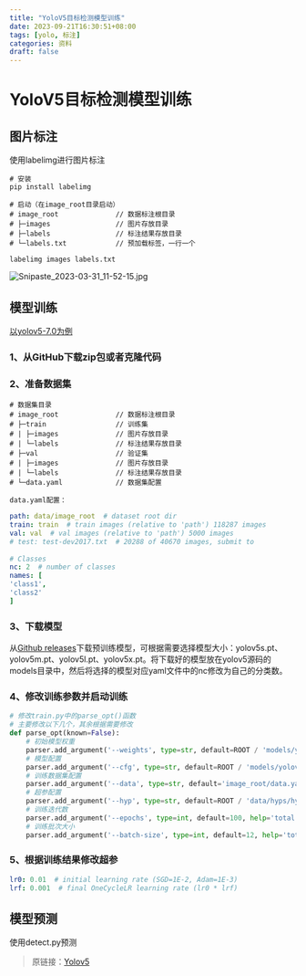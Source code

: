 ```yaml
---
title: "YoloV5目标检测模型训练"
date: 2023-09-21T16:30:51+08:00
tags: [yolo, 标注]
categories: 资料
draft: false
---
```


# YoloV5目标检测模型训练

## 图片标注

使用labelimg进行图片标注
```shell
# 安装
pip install labelimg

# 启动（在image_root目录启动）
# image_root              // 数据标注根目录
# ├─images                // 图片存放目录
# ├─labels                // 标注结果存放目录
# └─labels.txt            // 预加载标签，一行一个

labelimg images labels.txt
```
![Snipaste_2023-03-31_11-52-15.jpg](https://ll.lao4g.top/d/Oneindex/FILE/BlogImg/202303311152523.jpg)

## 模型训练

[以yolov5-7.0为例](https://github.com/ultralytics/yolov5/tree/v7.0)

### 1、从GitHub下载zip包或者克隆代码
### 2、准备数据集
```shell
# 数据集目录
# image_root              // 数据标注根目录
# ├─train                 // 训练集
# | ├─images              // 图片存放目录
# | └─labels              // 标注结果存放目录
# ├─val                   // 验证集
# | ├─images              // 图片存放目录
# | └─labels              // 标注结果存放目录
# └─data.yaml             // 数据集配置

data.yaml配置：
```
```yaml
path: data/image_root  # dataset root dir  
train: train  # train images (relative to 'path') 118287 images  
val: val  # val images (relative to 'path') 5000 images  
# test: test-dev2017.txt  # 20288 of 40670 images, submit to   
  
# Classes  
nc: 2  # number of classes  
names: [
'class1',
'class2'
]
```
### 3、下载模型

从[Github releases](https://github.com/ultralytics/yolov5/releases)下载预训练模型，可根据需要选择模型大小：yolov5s.pt、yolov5m.pt、yolov5l.pt、yolov5x.pt。将下载好的模型放在yolov5源码的models目录中，然后将选择的模型对应yaml文件中的nc修改为自己的分类数。

### 4、修改训练参数并启动训练
```python
# 修改train.py中的parse_opt()函数
# 主要修改以下几个，其余根据需要修改
def parse_opt(known=False):  
	# 初始模型权重
    parser.add_argument('--weights', type=str, default=ROOT / 'models/yolov5m.pt', help='initial weights path')  
    # 模型配置
    parser.add_argument('--cfg', type=str, default=ROOT / 'models/yolov5m_2.yaml', help='model.yaml path')  
    # 训练数据集配置
    parser.add_argument('--data', type=str, default='image_root/data.yaml', help='dataset.yaml path')  
    # 超参配置
    parser.add_argument('--hyp', type=str, default=ROOT / 'data/hyps/hyp.scratch-low.yaml', help='hyperparameters path')  
    # 训练迭代数
    parser.add_argument('--epochs', type=int, default=100, help='total training epochs')  
    # 训练批次大小
    parser.add_argument('--batch-size', type=int, default=12, help='total batch size for all GPUs, -1 for autobatch')  
```
### 5、根据训练结果修改超参
```yaml
lr0: 0.01  # initial learning rate (SGD=1E-2, Adam=1E-3)  
lrf: 0.001  # final OneCycleLR learning rate (lr0 * lrf)
```
## 模型预测

使用detect.py预测


> 原链接：[Yolov5](/post/yolov5)
